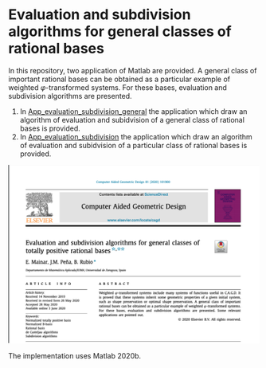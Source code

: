 # Evaluation and subdivision algorithms for general classes of rational bases

In this repository, two application of Matlab are provided. 
A general class of important rational bases can be obtained as a particular example of weighted  $\varphi$-transformed systems.  For these bases, evaluation and subdivision algorithms are presented. 


1. In [App_evaluation_subdivision_general](https://github.com/BeatrizRubio/Article_CAGD_2020/tree/main/App_evaluation_subdivision) the application which draw an algorithm of evaluation and subidvision of a general class of rational bases is provided.
2. In [App_evaluation_subdivision](https://github.com/BeatriazRubio/Article_CAGD_2020/App_evaluation_subdivision) the application which draw an algorithm of evaluation and subidvision of a particular class of rational bases is provided.


![paper_banner](paper_banner.PNG)


The implementation uses Matlab 2020b.

